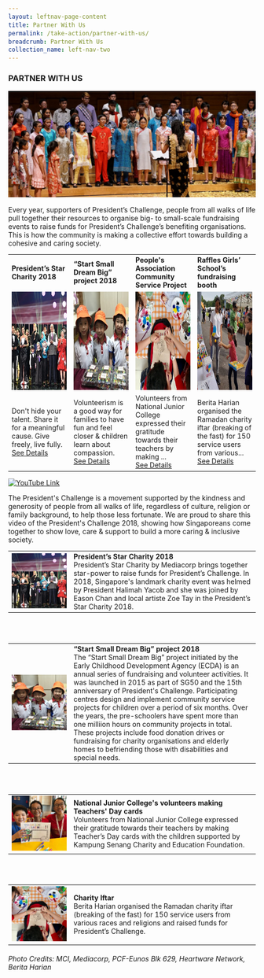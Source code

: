 ```yaml
---
layout: leftnav-page-content
title: Partner With Us
permalink: /take-action/partner-with-us/
breadcrumb: Partner With Us
collection_name: left-nav-two
---
```


### PARTNER WITH US

![Partner With Us Banner](/images/p-w-us6.jpg "Partner With Us Banner")

Every year, supporters of President’s Challenge, people from all walks of life pull together their resources to organise big- to small-scale fundraising events to raise funds for President’s Challenge’s benefiting organisations. This is how the community is making a collective effort towards building a cohesive and caring society.
 

<table width="100%" cellpadding="10px" cellspacing="10px" border="0"><tr>
<td width="25%"><b>President’s Star Charity 2018</b> </td>
<td width="25%"><b>“Start Small Dream Big” project 2018</b>  </td>
<td width="25%"><b>People's Association Community Service Project</b></td>
<td width="25%"><b>Raffles Girls’ School’s fundraising booth</b></td>
</tr><tr>
<td align="center"><a href="#tagP1"> <img src="/images/President-s-Star-Charity.jpg" style="width:200px;height:200px;" alt="President-s-Star-Charity" border="0"> </td>
<td align="center"><a href="#tagP2"> <img src="/images/PCF-Eunos_2.jpg" style="width:200px;height:200px;" alt="Start Small Dream Big" border="0"> </td>
<td align="center"><a href="#tagP3"> <img src="/images/PA.jpg" style="width:200px;height:200px;" alt="National Junior College" border="0"> </td>
<td align="center"><a href="#tagP4"> <img src="/images/Partner-Story4.jpg" style="width:200px;height:200px;" alt="Charity Iftar" border="0"> </td>
</tr>
<tr><td>Don't hide your talent. Share it for a meaningful cause. Give freely, live fully.<br> <a href="#tagP1">See Details</a></td>
<td>Volunteerism is a good way for families to have fun and feel closer & children learn about compassion. <br> <a href="#tagP2">See Details</a></td>
<td>Volunteers from National Junior College expressed their gratitude towards their teachers by making ...<br> <a href="#tagP3">See Details</a></td>
<td>Berita Harian organised the Ramadan charity iftar (breaking of the fast) for 150 service users from various...<br><a href="#tagP4">See Details</a></td>
</tr>
</table>
 

<!--[![YouTube Link](https://img.youtube.com/vi/aimBFH3b3gI/0.jpg)](https://www.youtube.com/watch?v=aimBFH3b3gI)-->
[![YouTube Link](https://img.youtube.com/vi/w1hGcNaUIEM/0.jpg)](https://www.youtube.com/watch?v=w1hGcNaUIEM)

The President's Challenge is a movement supported by the kindness and generosity of people from all walks of life, regardless of culture, religion or family background, to help those less fortunate. We are proud to share this video of the President's Challenge 2018, showing how Singaporeans come together to show love, care & support to build a more caring & inclusive society.

 

<table width="100%" id="tagP1"> 
  <tr><td width="25%">  <img src="/images/Partner_President_StarCharity.jpg" width="300px"> </td><td> 
   <b> President’s Star Charity 2018</b><br>
   President’s Star Charity by Mediacorp brings together star-power to raise funds for President’s Challenge. In 2018, Singapore's landmark charity event was helmed by President Halimah Yacob and she was joined by Eason Chan and local artiste Zoe Tay in the President’s Star Charity 2018.</td></tr></table>
<br><BR>
<table width="100%" id="tagP2"> 
  <tr><td width="25%">  <img src="/images/Partner_PCF.jpg" width="300px"> </td><td><b>“Start Small Dream Big” project 2018</b> <br>The “Start Small Dream Big” project initiated by the Early Childhood Development Agency (ECDA) is an annual series of fundraising and volunteer activities. It was launched in 2015 as part of SG50 and the 15th anniversary of President's Challenge. Participating centres design and implement community service projects for children over a period of six months. Over the years, the pre-schoolers have spent more than one milliion hours on community projects in total. These projects include food donation drives or fundraising for charity organisations and elderly homes to befriending those with disabilities and special needs.</td></tr></table>
<br><BR>
<table width="100%"  id="tagP3"> 
  <tr><td width="25%">  <img src="/images/Partner_NJC_Teachers.jpg" width="300px"> </td><td> <b>
   National Junior College's volunteers making Teachers' Day cards</b> <br>
Volunteers from National Junior College expressed their gratitude towards their teachers by making Teacher’s Day cards with the children supported by Kampung Senang Charity and Education Foundation.</td></tr></table>
<br><BR>
<table width="100%"  id="tagP4"> 
  <tr><td width="25%"> <img src="/images/Partner_PA.jpg" width="300px"> </td><td> <b>
   Charity Iftar </b><br> Berita Harian organised the Ramadan charity iftar (breaking of the fast) for 150 service users from various races and religions and raised funds for President’s Challenge.</td></tr></table>


###### Photo Credits: *MCI, Mediacorp, PCF-Eunos Blk 629, Heartware Network, Berita Harian*

